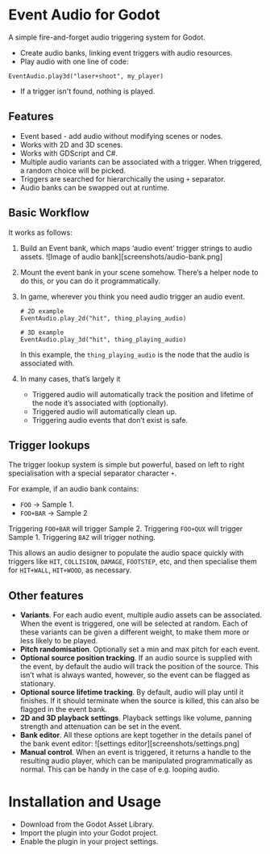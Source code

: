 # Event Audio for Godot
A simple fire-and-forget audio triggering system for Godot.

- Create audio banks, linking event triggers with audio resources.
- Play audio with one line of code:
```gdscript
EventAudio.play3d("laser+shoot", my_player)
```
- If a trigger isn't found, nothing is played.

## Features
- Event based - add audio without modifying scenes or nodes.
- Works with 2D and 3D scenes.
- Works with GDScript and C#. 
- Multiple audio variants can be associated with a trigger. When triggered, a random choice will be picked.
- Triggers are searched for hierarchically the using `+` separator.
- Audio banks can be swapped out at runtime.

## Basic Workflow
It works as follows:
1. Build an Event bank, which maps ‘audio event’ trigger strings to audio assets.
![Image of audio bank][screenshots/audio-bank.png]

2. Mount the event bank in your scene somehow. There’s a helper node to do this, or you can do it programmatically.
3. In game, wherever you think you need audio trigger an audio event.

    ```
    # 2D example
    EventAudio.play_2d("hit", thing_playing_audio)

    # 3D example
    EventAudio.play_3d("hit", thing_playing_audio)
    ```

    In this example, the `thing_playing_audio` is the node that the audio is associated with.
4. In many cases, that’s largely it
    - Triggered audio will automatically track the position and lifetime of the node it’s associated with (optionally). 
    - Triggered audio will automatically clean up.
    - Triggering audio events that don’t exist is safe.

## Trigger lookups
The trigger lookup system is simple but powerful, based on left to right specialisation with a special separator character `+`.

For example, if an audio bank contains: 
- `FOO` -> Sample 1.
- `FOO+BAR` -> Sample 2

Triggering `FOO+BAR` will trigger Sample 2.
Triggering `FOO+QUX` will trigger Sample 1.
Triggering `BAZ` will trigger nothing.

This allows an audio designer to populate the audio space quickly with triggers like `HIT`, `COLLISION`, `DAMAGE`, `FOOTSTEP`, etc, and then specialise them for `HIT+WALL`, `HIT+WOOD`, as necessary.

## Other features
- **Variants**. For each audio event, multiple audio assets can be associated. When the event is triggered, one will be selected at random. Each of these variants can be given a different weight, to make them more or less likely to be played.
- **Pitch randomisation**. Optionally set a min and max pitch for each event.
- **Optional source position tracking**. If an audio source is supplied with the event, by default the audio will track the position of the source. This isn’t what is always wanted, however, so the event can be flagged as stationary.
- **Optional source lifetime tracking**. By default, audio will play until it finishes. If it should terminate when the source is killed, this can also be flagged in the event bank.
- **2D and 3D playback settings**. Playback settings like volume, panning strength and attenuation can be set in the event.
- **Bank editor**. All these options are kept together in the details panel of the bank event editor:
    ![settings editor][screenshots/settings.png]
- **Manual control**. When an event is triggered, it returns a handle to the resulting audio player, which can be manipulated  programmatically as normal. This can be handy in the case of e.g. looping audio.
 

# Installation and Usage
- Download from the Godot Asset Library.
- Import the plugin into your Godot project.
- Enable the plugin in your project settings.
